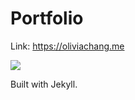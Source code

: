 # Portfolio

Link: https://oliviachang.me

<img src="https://s3.amazonaws.com/github-demo-images/portfolio.png">

Built with Jekyll.